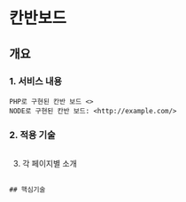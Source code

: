 # 칸반보드
## 개요
### 1. 서비스 내용
```
PHP로 구현된 칸반 보드 <>
NODE로 구현된 칸반 보드: <http://example.com/>
```

### 2. 적용 기술
```

```
3. 각 페이지별 소개
```

## 핵심기술
```
